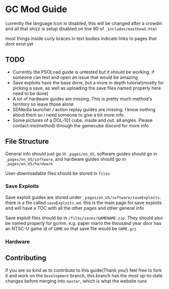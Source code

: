 # GC Mod Guide

currently the language icon is disabled, this will be changed after a crowdin and all that shizz is setup
disabled on line 90 of `_includes/masthead.html`

most things inside curly braces in text bodies indicate links to pages that dont exist yet

## TODO
* Currently the PSOLoad guide is untested but it *should* be working. if someone can test and open an issue that would be amazing
* Save exploits have the base done, but a more in depth tutorial(mostly for picking a save, as well as uploading the save files named properly here need to be done)
* A lot of hardware guides are missing. This is pretty much method's territory so leave those alone
* SDMedia launcher / action replay guides are missing. I know nothing about them so i need someone to give a bit more info.
* Some pictures of a DOL-101 cube. inside and out. all angles. Please contact me(method) through the gamecube discord for more info

## File Structure
General info should just go in `_pages/en_US`, software guides should go in `_pages/en_US/software`, and hardware guides should go in `_pages/en_US/hardware`

User-downloadable files should be stored in `files`

### Save Exploits
Save exploit guides are stored under `_pages/en_US/software/saveExploits`. there is a file called `saveExploits.md`. this is the main page for save exploits and will have a TOC with all the other pages and other general info

Save exploit files should be in `/files/saves/GAMENAME.zip`. They should also be named properly for gcmm. e.g. paper mario the thousand year door has an NTSC-U game id of `G8ME` so that save file would be `G8ME.gci`

### Hardware

## Contributing

If you are so kind as to contribute to this guide(Thank you!) feel free to fork it and work on the `Development` branch, this branch has the most up-to-date changes before merging into `master`, which is what the website runs